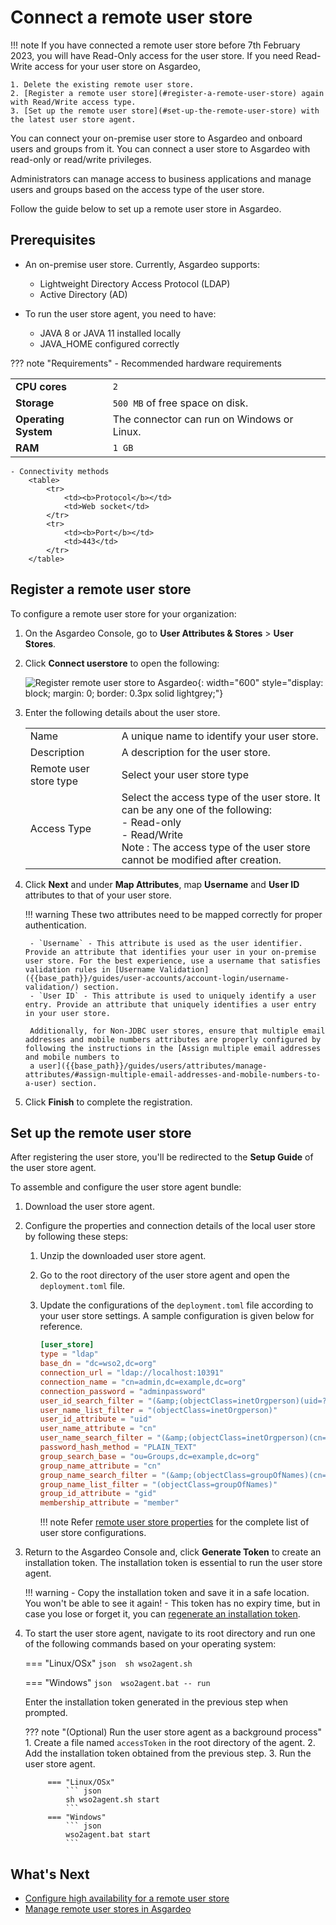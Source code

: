 # Connect a remote user store

!!! note
    If you have connected a remote user store before 7th February 2023, you will have Read-Only access for the user store.
    If you need Read-Write access for your user store on Asgardeo,

    1. Delete the existing remote user store.
    2. [Register a remote user store](#register-a-remote-user-store) again with Read/Write access type.
    3. [Set up the remote user store](#set-up-the-remote-user-store) with the latest user store agent.

You can connect your on-premise user store to Asgardeo and onboard users and groups from it. You can connect a user store to Asgardeo with read-only or read/write privileges.

Administrators can manage access to business applications and manage users and groups based on the access type of the user store.

Follow the guide below to set up a remote user store in Asgardeo.

## Prerequisites

- An on-premise user store. Currently, Asgardeo supports:

    - Lightweight Directory Access Protocol (LDAP)
    - Active Directory (AD)

- To run the user store agent, you need to have:
   
    - JAVA 8 or JAVA 11 installed locally
    - JAVA_HOME configured correctly

??? note "Requirements"
    - Recommended hardware requirements
        <table>
            <tr>
                <td><b>CPU cores</b></td>
                <td><code>2</code></td>
            </tr>
            <tr>
                <td><b>Storage</b></td>
                <td><code>500 MB</code> of free space on disk.</td>
            </tr>
            <tr>
                <td><b>Operating System</b></td>
                <td>The connector can run on Windows or Linux.</td>
            </tr>
            <tr>
                <td><b>RAM</b></td>
                <td><code>1 GB</code></td>
            </tr>
        </table>

    - Connectivity methods
        <table>
            <tr>
                <td><b>Protocol</b></td>
                <td>Web socket</td>
            </tr>
            <tr>
                <td><b>Port</b></td>
                <td>443</td>
            </tr>
        </table>

## Register a remote user store
To configure a remote user store for your organization:

1. On the Asgardeo Console, go to **User Attributes & Stores** > **User Stores**.
2. Click **Connect userstore** to open the following:

    ![Register remote user store to Asgardeo]({{base_path}}/assets/img/guides/user-stores/register-user-store.png){: width="600" style="display: block; margin: 0; border: 0.3px solid lightgrey;"}

3. Enter the following details about the user store.
    <table>
        <tr>
            <td>Name</td>
            <td>A unique name to identify your user store.</td>
        </tr>
        <tr>
            <td>Description</td>
            <td>A description for the user store.</td>
        </tr>
        <tr>
            <td>Remote user store type</td>
            <td>Select your user store type</td>
        </tr>
        <tr>
            <td>Access Type</td>
            <td>
            Select the access type of the user store. It can be any one of the following: <br> - Read-only
            <br> - Read/Write <br> Note : The access type of the user store cannot be modified after creation.
        </td>
        </tr>
    </table>

4. Click **Next** and under **Map Attributes**, map **Username** and **User ID** attributes to that of your user store.

    !!! warning
        These two attributes need to be mapped correctly for proper authentication.

        - `Username` - This attribute is used as the user identifier. Provide an attribute that identifies your user in your on-premise user store. For the best experience, use a username that satisfies validation rules in [Username Validation]({{base_path}}/guides/user-accounts/account-login/username-validation/) section.
        - `User ID` - This attribute is used to uniquely identify a user entry. Provide an attribute that uniquely identifies a user entry in your user store.

        Additionally, for Non-JDBC user stores, ensure that multiple email addresses and mobile numbers attributes are properly configured by following the instructions in the [Assign multiple email addresses and mobile numbers to 
        a user]({{base_path}}/guides/users/attributes/manage-attributes/#assign-multiple-email-addresses-and-mobile-numbers-to-a-user) section.

5. Click **Finish** to complete the registration.

## Set up the remote user store

After registering the user store, you'll be redirected to the **Setup Guide** of the user store agent.

To assemble and configure the user store agent bundle:

1. Download the user store agent.

2. Configure the properties and connection details of the local user store by following these steps:

    1. Unzip the downloaded user store agent.
    2. Go to the root directory of the user store agent and open the `deployment.toml` file.
    3. Update the configurations of the `deployment.toml` file according to your user store settings. A sample configuration is given below for reference.

        ```conf 
        [user_store]
        type = "ldap"
        base_dn = "dc=wso2,dc=org"
        connection_url = "ldap://localhost:10391"
        connection_name = "cn=admin,dc=example,dc=org"
        connection_password = "adminpassword"
        user_id_search_filter = "(&amp;(objectClass=inetOrgperson)(uid=?))"
        user_name_list_filter = "(objectClass=inetOrgperson)"
        user_id_attribute = "uid"
        user_name_attribute = "cn"
        user_name_search_filter = "(&amp;(objectClass=inetOrgperson)(cn=?))"
        password_hash_method = "PLAIN_TEXT"
        group_search_base = "ou=Groups,dc=example,dc=org"
        group_name_attribute = "cn"
        group_name_search_filter = "(&amp;(objectClass=groupOfNames)(cn=?))"
        group_name_list_filter = "(objectClass=groupOfNames)"
        group_id_attribute = "gid"
        membership_attribute = "member"
        ```

        !!! note
            Refer [remote user store properties]({{base_path}}/references/remote-user-store/remote-user-store-properties/) for the complete list of user store configurations.

3. Return to the Asgardeo Console and, click **Generate Token** to create an installation token. The installation token is essential to run the user store agent.

    !!! warning
        - Copy the installation token and save it in a safe location. You won't be able to see it again!
        - This token has no expiry time, but in case you lose or forget it, you can [regenerate an installation token]({{base_path}}/guides/users/user-stores/update-user-stores/#regenerate-the-installation-token).

4. To start the user store agent, navigate to its root directory and run one of the following commands based on your operating system:

    === "Linux/OSx"
        ``` json 
        sh wso2agent.sh
        ```

    === "Windows"
        ``` json 
        wso2agent.bat -- run
        ```

    Enter the installation token generated in the previous step when prompted.


    ??? note "(Optional) Run the user store agent as a background process"
        1. Create a file named `accessToken` in the root directory of the agent.
        2. Add the installation token obtained from the previous step.
        3. Run the user store agent.

            === "Linux/OSx"
                ``` json
                sh wso2agent.sh start
                ```
            === "Windows"
                ``` json
                wso2agent.bat start
                ```

## What's Next

- [Configure high availability for a remote user store]({{base_path}}/guides/users/user-stores/configure-high-availability/)
- [Manage remote user stores in Asgardeo]({{base_path}}/guides/users/user-stores/update-user-stores/)
